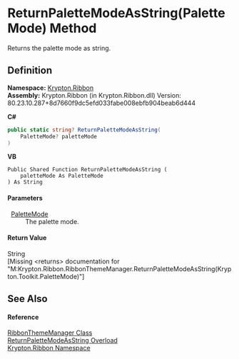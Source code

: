 # ReturnPaletteModeAsString(PaletteMode) Method


Returns the palette mode as string.



## Definition
**Namespace:** <a href="1e9bc734-cff9-e9b8-f013-94cdac669794.md">Krypton.Ribbon</a>  
**Assembly:** Krypton.Ribbon (in Krypton.Ribbon.dll) Version: 80.23.10.287+8d7660f9dc5efd033fabe008ebfb904beab6d444

**C#**
``` C#
public static string? ReturnPaletteModeAsString(
	PaletteMode? paletteMode
)
```
**VB**
``` VB
Public Shared Function ReturnPaletteModeAsString ( 
	paletteMode As PaletteMode
) As String
```



#### Parameters
<dl><dt>  <a href="5a763116-fcba-0451-7e14-4d1c25fa237f.md">PaletteMode</a></dt><dd>The palette mode.</dd></dl>

#### Return Value
String  
\[Missing &lt;returns&gt; documentation for "M:Krypton.Ribbon.RibbonThemeManager.ReturnPaletteModeAsString(Krypton.Toolkit.PaletteMode)"\]

## See Also


#### Reference
<a href="7f4727b0-6564-3556-210e-c82c0af896f8.md">RibbonThemeManager Class</a>  
<a href="63414adf-b9ce-b588-c14f-171d227af828.md">ReturnPaletteModeAsString Overload</a>  
<a href="1e9bc734-cff9-e9b8-f013-94cdac669794.md">Krypton.Ribbon Namespace</a>  
